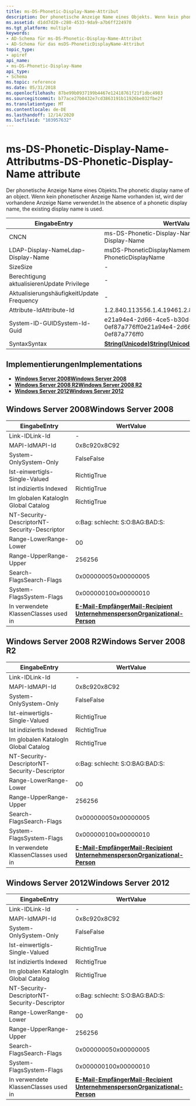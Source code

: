 ```yaml
---
title: ms-DS-Phonetic-Display-Name-Attribut
description: Der phonetische Anzeige Name eines Objekts. Wenn kein phonetischer Anzeige Name vorhanden ist, wird der vorhandene Anzeige Name verwendet.
ms.assetid: d1dd7d20-c280-4533-9da9-a7b6ff224970
ms.tgt_platform: multiple
keywords:
- AD-Schema für ms-DS-Phonetic-Display-Name-Attribut
- AD-Schema für das msDS-PhoneticDisplayName-Attribut
topic_type:
- apiref
api_name:
- ms-DS-Phonetic-Display-Name
api_type:
- Schema
ms.topic: reference
ms.date: 05/31/2018
ms.openlocfilehash: 87be99b0937199b4467e12418761f21f1dbc4983
ms.sourcegitcommit: b77ace27b0432e7cd3863191b11926be032fbe2f
ms.translationtype: MT
ms.contentlocale: de-DE
ms.lasthandoff: 12/14/2020
ms.locfileid: "103957632"
---
```

# <a name="ms-ds-phonetic-display-name-attribute"></a><span data-ttu-id="7b824-106">ms-DS-Phonetic-Display-Name-Attribut</span><span class="sxs-lookup"><span data-stu-id="7b824-106">ms-DS-Phonetic-Display-Name attribute</span></span>

<span data-ttu-id="7b824-107">Der phonetische Anzeige Name eines Objekts.</span><span class="sxs-lookup"><span data-stu-id="7b824-107">The phonetic display name of an object.</span></span> <span data-ttu-id="7b824-108">Wenn kein phonetischer Anzeige Name vorhanden ist, wird der vorhandene Anzeige Name verwendet.</span><span class="sxs-lookup"><span data-stu-id="7b824-108">In the absence of a phonetic display name, the existing display name is used.</span></span>



| <span data-ttu-id="7b824-109">Eingabe</span><span class="sxs-lookup"><span data-stu-id="7b824-109">Entry</span></span> | <span data-ttu-id="7b824-110">Wert</span><span class="sxs-lookup"><span data-stu-id="7b824-110">Value</span></span> |
|-------------------|---------------------------------------------|
| <span data-ttu-id="7b824-111">CN</span><span class="sxs-lookup"><span data-stu-id="7b824-111">CN</span></span>                | <span data-ttu-id="7b824-112">ms-DS-Phonetic-Display-Name</span><span class="sxs-lookup"><span data-stu-id="7b824-112">ms-DS-Phonetic-Display-Name</span></span>                 |
| <span data-ttu-id="7b824-113">LDAP-Display-Name</span><span class="sxs-lookup"><span data-stu-id="7b824-113">Ldap-Display-Name</span></span> | <span data-ttu-id="7b824-114">msDS-PhoneticDisplayName</span><span class="sxs-lookup"><span data-stu-id="7b824-114">msDS-PhoneticDisplayName</span></span>                    |
| <span data-ttu-id="7b824-115">Size</span><span class="sxs-lookup"><span data-stu-id="7b824-115">Size</span></span>              | \-                                          |
| <span data-ttu-id="7b824-116">Berechtigung aktualisieren</span><span class="sxs-lookup"><span data-stu-id="7b824-116">Update Privilege</span></span>  | \-                                          |
| <span data-ttu-id="7b824-117">Aktualisierungshäufigkeit</span><span class="sxs-lookup"><span data-stu-id="7b824-117">Update Frequency</span></span>  | \-                                          |
| <span data-ttu-id="7b824-118">Attribute-Id</span><span class="sxs-lookup"><span data-stu-id="7b824-118">Attribute-Id</span></span>      | <span data-ttu-id="7b824-119">1.2.840.113556.1.4.1946</span><span class="sxs-lookup"><span data-stu-id="7b824-119">1.2.840.113556.1.4.1946</span></span>                     |
| <span data-ttu-id="7b824-120">System-ID-GUID</span><span class="sxs-lookup"><span data-stu-id="7b824-120">System-Id-Guid</span></span>    | <span data-ttu-id="7b824-121">e21a94e4-2d66-4ce5-b30d-0ef87a776ff0</span><span class="sxs-lookup"><span data-stu-id="7b824-121">e21a94e4-2d66-4ce5-b30d-0ef87a776ff0</span></span>        |
| <span data-ttu-id="7b824-122">Syntax</span><span class="sxs-lookup"><span data-stu-id="7b824-122">Syntax</span></span>            | [<span data-ttu-id="7b824-123">**String(Unicode)**</span><span class="sxs-lookup"><span data-stu-id="7b824-123">**String(Unicode)**</span></span>](s-string-unicode.md) |



## <a name="implementations"></a><span data-ttu-id="7b824-124">Implementierungen</span><span class="sxs-lookup"><span data-stu-id="7b824-124">Implementations</span></span>

-   [<span data-ttu-id="7b824-125">**Windows Server 2008**</span><span class="sxs-lookup"><span data-stu-id="7b824-125">**Windows Server 2008**</span></span>](#windows-server-2008)
-   [<span data-ttu-id="7b824-126">**Windows Server 2008 R2**</span><span class="sxs-lookup"><span data-stu-id="7b824-126">**Windows Server 2008 R2**</span></span>](#windows-server-2008-r2)
-   [<span data-ttu-id="7b824-127">**Windows Server 2012**</span><span class="sxs-lookup"><span data-stu-id="7b824-127">**Windows Server 2012**</span></span>](#windows-server-2012)

## <a name="windows-server-2008"></a><span data-ttu-id="7b824-128">Windows Server 2008</span><span class="sxs-lookup"><span data-stu-id="7b824-128">Windows Server 2008</span></span>



| <span data-ttu-id="7b824-129">Eingabe</span><span class="sxs-lookup"><span data-stu-id="7b824-129">Entry</span></span> | <span data-ttu-id="7b824-130">Wert</span><span class="sxs-lookup"><span data-stu-id="7b824-130">Value</span></span> |
|------------------------|-------------------------------------------------------------------------------------------------------------------------|
| <span data-ttu-id="7b824-131">Link-ID</span><span class="sxs-lookup"><span data-stu-id="7b824-131">Link-Id</span></span>                | \-                                                                                                                      |
| <span data-ttu-id="7b824-132">MAPI-Id</span><span class="sxs-lookup"><span data-stu-id="7b824-132">MAPI-Id</span></span>                | <span data-ttu-id="7b824-133">0x8c92</span><span class="sxs-lookup"><span data-stu-id="7b824-133">0x8C92</span></span>                                                                                                                  |
| <span data-ttu-id="7b824-134">System-Only</span><span class="sxs-lookup"><span data-stu-id="7b824-134">System-Only</span></span>            | <span data-ttu-id="7b824-135">False</span><span class="sxs-lookup"><span data-stu-id="7b824-135">False</span></span>                                                                                                                   |
| <span data-ttu-id="7b824-136">Ist-einwertig</span><span class="sxs-lookup"><span data-stu-id="7b824-136">Is-Single-Valued</span></span>       | <span data-ttu-id="7b824-137">Richtig</span><span class="sxs-lookup"><span data-stu-id="7b824-137">True</span></span>                                                                                                                    |
| <span data-ttu-id="7b824-138">Ist indiziert</span><span class="sxs-lookup"><span data-stu-id="7b824-138">Is Indexed</span></span>             | <span data-ttu-id="7b824-139">Richtig</span><span class="sxs-lookup"><span data-stu-id="7b824-139">True</span></span>                                                                                                                    |
| <span data-ttu-id="7b824-140">Im globalen Katalog</span><span class="sxs-lookup"><span data-stu-id="7b824-140">In Global Catalog</span></span>      | <span data-ttu-id="7b824-141">Richtig</span><span class="sxs-lookup"><span data-stu-id="7b824-141">True</span></span>                                                                                                                    |
| <span data-ttu-id="7b824-142">NT-Security-Descriptor</span><span class="sxs-lookup"><span data-stu-id="7b824-142">NT-Security-Descriptor</span></span> | <span data-ttu-id="7b824-143">o:Bag: schlecht: S:</span><span class="sxs-lookup"><span data-stu-id="7b824-143">O:BAG:BAD:S:</span></span>                                                                                                            |
| <span data-ttu-id="7b824-144">Range-Lower</span><span class="sxs-lookup"><span data-stu-id="7b824-144">Range-Lower</span></span>            | <span data-ttu-id="7b824-145">0</span><span class="sxs-lookup"><span data-stu-id="7b824-145">0</span></span>                                                                                                                       |
| <span data-ttu-id="7b824-146">Range-Upper</span><span class="sxs-lookup"><span data-stu-id="7b824-146">Range-Upper</span></span>            | <span data-ttu-id="7b824-147">256</span><span class="sxs-lookup"><span data-stu-id="7b824-147">256</span></span>                                                                                                                     |
| <span data-ttu-id="7b824-148">Search-Flags</span><span class="sxs-lookup"><span data-stu-id="7b824-148">Search-Flags</span></span>           | <span data-ttu-id="7b824-149">0x00000005</span><span class="sxs-lookup"><span data-stu-id="7b824-149">0x00000005</span></span>                                                                                                              |
| <span data-ttu-id="7b824-150">System-Flags</span><span class="sxs-lookup"><span data-stu-id="7b824-150">System-Flags</span></span>           | <span data-ttu-id="7b824-151">0x00000010</span><span class="sxs-lookup"><span data-stu-id="7b824-151">0x00000010</span></span>                                                                                                              |
| <span data-ttu-id="7b824-152">In verwendete Klassen</span><span class="sxs-lookup"><span data-stu-id="7b824-152">Classes used in</span></span>        | [<span data-ttu-id="7b824-153">**E-Mail-Empfänger**</span><span class="sxs-lookup"><span data-stu-id="7b824-153">**Mail-Recipient**</span></span>](c-mailrecipient.md)<br/> [<span data-ttu-id="7b824-154">**Unternehmensperson**</span><span class="sxs-lookup"><span data-stu-id="7b824-154">**Organizational-Person**</span></span>](c-organizationalperson.md)<br/> |



## <a name="windows-server-2008-r2"></a><span data-ttu-id="7b824-155">Windows Server 2008 R2</span><span class="sxs-lookup"><span data-stu-id="7b824-155">Windows Server 2008 R2</span></span>



| <span data-ttu-id="7b824-156">Eingabe</span><span class="sxs-lookup"><span data-stu-id="7b824-156">Entry</span></span> | <span data-ttu-id="7b824-157">Wert</span><span class="sxs-lookup"><span data-stu-id="7b824-157">Value</span></span> |
|------------------------|-------------------------------------------------------------------------------------------------------------------------|
| <span data-ttu-id="7b824-158">Link-ID</span><span class="sxs-lookup"><span data-stu-id="7b824-158">Link-Id</span></span>                | \-                                                                                                                      |
| <span data-ttu-id="7b824-159">MAPI-Id</span><span class="sxs-lookup"><span data-stu-id="7b824-159">MAPI-Id</span></span>                | <span data-ttu-id="7b824-160">0x8c92</span><span class="sxs-lookup"><span data-stu-id="7b824-160">0x8C92</span></span>                                                                                                                  |
| <span data-ttu-id="7b824-161">System-Only</span><span class="sxs-lookup"><span data-stu-id="7b824-161">System-Only</span></span>            | <span data-ttu-id="7b824-162">False</span><span class="sxs-lookup"><span data-stu-id="7b824-162">False</span></span>                                                                                                                   |
| <span data-ttu-id="7b824-163">Ist-einwertig</span><span class="sxs-lookup"><span data-stu-id="7b824-163">Is-Single-Valued</span></span>       | <span data-ttu-id="7b824-164">Richtig</span><span class="sxs-lookup"><span data-stu-id="7b824-164">True</span></span>                                                                                                                    |
| <span data-ttu-id="7b824-165">Ist indiziert</span><span class="sxs-lookup"><span data-stu-id="7b824-165">Is Indexed</span></span>             | <span data-ttu-id="7b824-166">Richtig</span><span class="sxs-lookup"><span data-stu-id="7b824-166">True</span></span>                                                                                                                    |
| <span data-ttu-id="7b824-167">Im globalen Katalog</span><span class="sxs-lookup"><span data-stu-id="7b824-167">In Global Catalog</span></span>      | <span data-ttu-id="7b824-168">Richtig</span><span class="sxs-lookup"><span data-stu-id="7b824-168">True</span></span>                                                                                                                    |
| <span data-ttu-id="7b824-169">NT-Security-Descriptor</span><span class="sxs-lookup"><span data-stu-id="7b824-169">NT-Security-Descriptor</span></span> | <span data-ttu-id="7b824-170">o:Bag: schlecht: S:</span><span class="sxs-lookup"><span data-stu-id="7b824-170">O:BAG:BAD:S:</span></span>                                                                                                            |
| <span data-ttu-id="7b824-171">Range-Lower</span><span class="sxs-lookup"><span data-stu-id="7b824-171">Range-Lower</span></span>            | <span data-ttu-id="7b824-172">0</span><span class="sxs-lookup"><span data-stu-id="7b824-172">0</span></span>                                                                                                                       |
| <span data-ttu-id="7b824-173">Range-Upper</span><span class="sxs-lookup"><span data-stu-id="7b824-173">Range-Upper</span></span>            | <span data-ttu-id="7b824-174">256</span><span class="sxs-lookup"><span data-stu-id="7b824-174">256</span></span>                                                                                                                     |
| <span data-ttu-id="7b824-175">Search-Flags</span><span class="sxs-lookup"><span data-stu-id="7b824-175">Search-Flags</span></span>           | <span data-ttu-id="7b824-176">0x00000005</span><span class="sxs-lookup"><span data-stu-id="7b824-176">0x00000005</span></span>                                                                                                              |
| <span data-ttu-id="7b824-177">System-Flags</span><span class="sxs-lookup"><span data-stu-id="7b824-177">System-Flags</span></span>           | <span data-ttu-id="7b824-178">0x00000010</span><span class="sxs-lookup"><span data-stu-id="7b824-178">0x00000010</span></span>                                                                                                              |
| <span data-ttu-id="7b824-179">In verwendete Klassen</span><span class="sxs-lookup"><span data-stu-id="7b824-179">Classes used in</span></span>        | [<span data-ttu-id="7b824-180">**E-Mail-Empfänger**</span><span class="sxs-lookup"><span data-stu-id="7b824-180">**Mail-Recipient**</span></span>](c-mailrecipient.md)<br/> [<span data-ttu-id="7b824-181">**Unternehmensperson**</span><span class="sxs-lookup"><span data-stu-id="7b824-181">**Organizational-Person**</span></span>](c-organizationalperson.md)<br/> |



## <a name="windows-server-2012"></a><span data-ttu-id="7b824-182">Windows Server 2012</span><span class="sxs-lookup"><span data-stu-id="7b824-182">Windows Server 2012</span></span>



| <span data-ttu-id="7b824-183">Eingabe</span><span class="sxs-lookup"><span data-stu-id="7b824-183">Entry</span></span> | <span data-ttu-id="7b824-184">Wert</span><span class="sxs-lookup"><span data-stu-id="7b824-184">Value</span></span> |
|------------------------|-------------------------------------------------------------------------------------------------------------------------|
| <span data-ttu-id="7b824-185">Link-ID</span><span class="sxs-lookup"><span data-stu-id="7b824-185">Link-Id</span></span>                | \-                                                                                                                      |
| <span data-ttu-id="7b824-186">MAPI-Id</span><span class="sxs-lookup"><span data-stu-id="7b824-186">MAPI-Id</span></span>                | <span data-ttu-id="7b824-187">0x8c92</span><span class="sxs-lookup"><span data-stu-id="7b824-187">0x8C92</span></span>                                                                                                                  |
| <span data-ttu-id="7b824-188">System-Only</span><span class="sxs-lookup"><span data-stu-id="7b824-188">System-Only</span></span>            | <span data-ttu-id="7b824-189">False</span><span class="sxs-lookup"><span data-stu-id="7b824-189">False</span></span>                                                                                                                   |
| <span data-ttu-id="7b824-190">Ist-einwertig</span><span class="sxs-lookup"><span data-stu-id="7b824-190">Is-Single-Valued</span></span>       | <span data-ttu-id="7b824-191">Richtig</span><span class="sxs-lookup"><span data-stu-id="7b824-191">True</span></span>                                                                                                                    |
| <span data-ttu-id="7b824-192">Ist indiziert</span><span class="sxs-lookup"><span data-stu-id="7b824-192">Is Indexed</span></span>             | <span data-ttu-id="7b824-193">Richtig</span><span class="sxs-lookup"><span data-stu-id="7b824-193">True</span></span>                                                                                                                    |
| <span data-ttu-id="7b824-194">Im globalen Katalog</span><span class="sxs-lookup"><span data-stu-id="7b824-194">In Global Catalog</span></span>      | <span data-ttu-id="7b824-195">Richtig</span><span class="sxs-lookup"><span data-stu-id="7b824-195">True</span></span>                                                                                                                    |
| <span data-ttu-id="7b824-196">NT-Security-Descriptor</span><span class="sxs-lookup"><span data-stu-id="7b824-196">NT-Security-Descriptor</span></span> | <span data-ttu-id="7b824-197">o:Bag: schlecht: S:</span><span class="sxs-lookup"><span data-stu-id="7b824-197">O:BAG:BAD:S:</span></span>                                                                                                            |
| <span data-ttu-id="7b824-198">Range-Lower</span><span class="sxs-lookup"><span data-stu-id="7b824-198">Range-Lower</span></span>            | <span data-ttu-id="7b824-199">0</span><span class="sxs-lookup"><span data-stu-id="7b824-199">0</span></span>                                                                                                                       |
| <span data-ttu-id="7b824-200">Range-Upper</span><span class="sxs-lookup"><span data-stu-id="7b824-200">Range-Upper</span></span>            | <span data-ttu-id="7b824-201">256</span><span class="sxs-lookup"><span data-stu-id="7b824-201">256</span></span>                                                                                                                     |
| <span data-ttu-id="7b824-202">Search-Flags</span><span class="sxs-lookup"><span data-stu-id="7b824-202">Search-Flags</span></span>           | <span data-ttu-id="7b824-203">0x00000005</span><span class="sxs-lookup"><span data-stu-id="7b824-203">0x00000005</span></span>                                                                                                              |
| <span data-ttu-id="7b824-204">System-Flags</span><span class="sxs-lookup"><span data-stu-id="7b824-204">System-Flags</span></span>           | <span data-ttu-id="7b824-205">0x00000010</span><span class="sxs-lookup"><span data-stu-id="7b824-205">0x00000010</span></span>                                                                                                              |
| <span data-ttu-id="7b824-206">In verwendete Klassen</span><span class="sxs-lookup"><span data-stu-id="7b824-206">Classes used in</span></span>        | [<span data-ttu-id="7b824-207">**E-Mail-Empfänger**</span><span class="sxs-lookup"><span data-stu-id="7b824-207">**Mail-Recipient**</span></span>](c-mailrecipient.md)<br/> [<span data-ttu-id="7b824-208">**Unternehmensperson**</span><span class="sxs-lookup"><span data-stu-id="7b824-208">**Organizational-Person**</span></span>](c-organizationalperson.md)<br/> |



 

 





